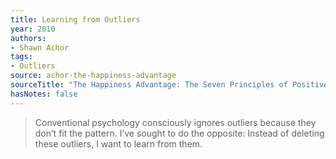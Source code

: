 ```yaml
---
title: Learning from Outliers
year: 2010
authors:
- Shawn Achor
tags:
- Outliers
source: achor-the-happiness-advantage
sourceTitle: "The Happiness Advantage: The Seven Principles of Positive Psychology that Fuel Success and Performance at Work"
hasNotes: false
---
```


> Conventional psychology consciously ignores outliers because they don’t fit the pattern. I’ve sought to do the opposite: Instead of deleting these outliers, I want to learn from them.
